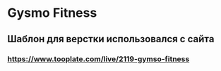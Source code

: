 # Gysmo Fitness
## Шаблон для верстки использовался с сайта
### https://www.tooplate.com/live/2119-gymso-fitness
